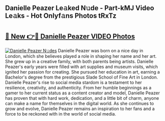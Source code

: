 ## Danielle Peazer Le𝚊ked N𝚞de - Part-kMJ Video Le𝚊ks - Hot Onlyf𝚊ns Photos tRxTz

# <h2><a href="http://ac25309.deff.icu/?id=Danielle+Peazer">🔗 New 👉🔴 Danielle Peazer VIDEO Photos</a></h2>

[![Danielle Peazer N𝚞des](https://i.imgur.com/rIISA9y.gif)](http://ac25309.deff.icu/?id=Danielle+Peazer)
Danielle Peazer was born on a nice day in London, which she believes played a role in shaping her name and her art. She grew up in a creative family, with both parents being artists. Danielle Peazer's early years were filled with art supplies and museum visits, which ignited her passion for creating. She pursued her education in art, earning a Bachelor's degree from the prestigious Slade School of Fine Art in London. Danielle Peazer's rise to social media stardom is a testament to her resilience, creativity, and authenticity. From her humble beginnings as a gamer to her current status as a content creator and model, Danielle Peazer has proven that with hard work, dedication, and a little bit of charm, anyone can make a name for themselves in the digital world. As she continues to grow and evolve, Danielle Peazer remains an inspiration to her fans and a force to be reckoned with in the world of social media.
